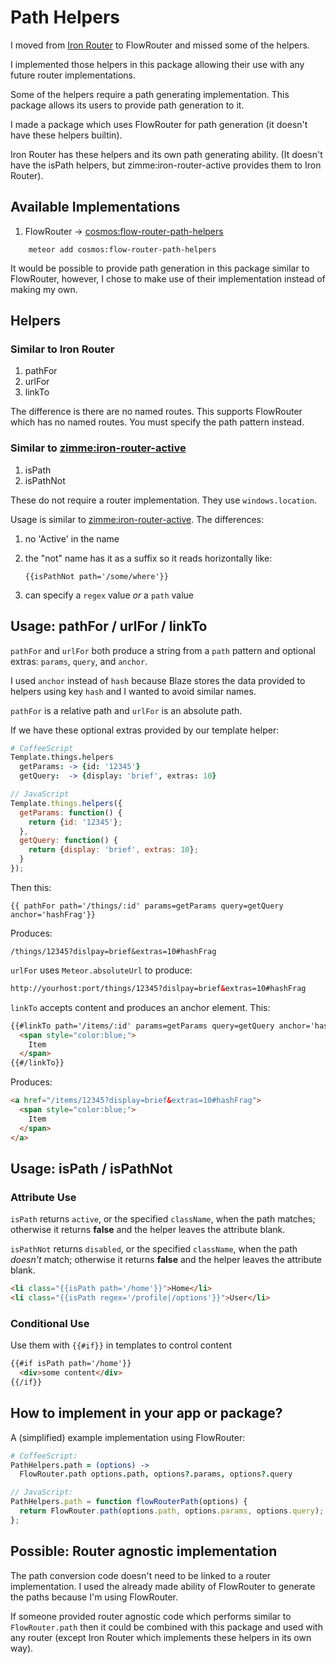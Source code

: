 # Path Helpers

I moved from [Iron Router](http://github.com/iron-meteor/iron-router) to FlowRouter and missed some of the helpers.

I implemented those helpers in this package allowing their use with any future router implementations.

Some of the helpers require a path generating implementation. This package allows its users to provide path generation to it.

I made a package which uses FlowRouter for path generation (it doesn't have these helpers builtin).

Iron Router has these helpers and its own path generating ability. (It doesn't have the isPath helpers, but zimme:iron-router-active provides them to Iron Router).


## Available Implementations

1. FlowRouter -> [cosmos:flow-router-path-helpers](http://github.com/elidoran/cosmos-flow-router-path-helpers)

```
    meteor add cosmos:flow-router-path-helpers
```

It would be possible to provide path generation in this package similar to FlowRouter, however, I chose to make use of their implementation instead of making my own.

## Helpers

### Similar to Iron Router

1. pathFor
2. urlFor
3. linkTo

The difference is there are no named routes. This supports FlowRouter which has no named routes. You must specify the path pattern instead. 


### Similar to [zimme:iron-router-active](https://github.com/zimme/meteor-iron-router-active)

1. isPath
2. isPathNot

These do not require a router implementation. They use `windows.location`.

Usage is similar to [zimme:iron-router-active](https://github.com/zimme/meteor-iron-router-active). The differences:

1. no 'Active' in the name
2. the "not" name has it as a suffix so it reads horizontally like: 

    `{{isPathNot path='/some/where'}}`
    
3. can specify a `regex` value *or* a `path` value


## Usage: pathFor / urlFor / linkTo

`pathFor` and `urlFor` both produce a string from a `path` pattern and optional extras: `params`, `query`, and `anchor`.

I used `anchor` instead of `hash` because Blaze stores the data provided to helpers using key `hash` and I wanted to avoid similar names.

`pathFor` is a relative path and `urlFor` is an absolute path.

If we have these optional extras provided by our template helper:
``` coffeescript
# CoffeeScript
Template.things.helpers
  getParams: -> {id: '12345'}
  getQuery:  -> {display: 'brief', extras: 10}
```
``` javascript
// JavaScript
Template.things.helpers({
  getParams: function() { 
    return {id: '12345'};
  },
  getQuery: function() {
    return {display: 'brief', extras: 10};
  }
});
```

Then this:
```
{{ pathFor path='/things/:id' params=getParams query=getQuery anchor='hashFrag'}}
```
Produces:
```
/things/12345?dislpay=brief&extras=10#hashFrag
```
`urlFor` uses `Meteor.absoluteUrl` to produce:
```html
http://yourhost:port/things/12345?dislpay=brief&extras=10#hashFrag
```

`linkTo` accepts content and produces an anchor element. This:
```html
{{#linkTo path='/items/:id' params=getParams query=getQuery anchor='hashFrag'}}
  <span style="color:blue;">
    Item
  </span>
{{#/linkTo}}
```
Produces:
```html
<a href="/items/12345?display=brief&extras=10#hashFrag">
  <span style="color:blue;">
    Item
  </span>
</a>
```

## Usage: isPath / isPathNot

### Attribute Use

`isPath` returns `active`, or the specified `className`, when the path matches; otherwise it returns **false** and the helper leaves the attribute blank.

`isPathNot` returns `disabled`, or the specified `className`, when the path *doesn't* match; otherwise it returns **false** and the helper leaves the attribute blank.

```html
<li class="{{isPath path='/home'}}">Home</li>
<li class="{{isPath regex='/profile|/options'}}">User</li>

```


### Conditional Use

Use them with `{{#if}}` in templates to control content
```html
{{#if isPath path='/home'}}
  <div>some content</div>
{{/if}}
```


## How to implement in your app or package?

A (simplified) example implementation using FlowRouter:
```coffeescript
# CoffeeScript:
PathHelpers.path = (options) ->
  FlowRouter.path options.path, options?.params, options?.query
```
```javascript
// JavaScript:
PathHelpers.path = function flowRouterPath(options) {
  return FlowRouter.path(options.path, options.params, options.query);
};
```

## Possible: Router agnostic implementation

The path conversion code doesn't need to be linked to a router implementation. I used the already made ability of FlowRouter to generate the paths because I'm using FlowRouter.

If someone provided router agnostic code which performs similar to `FlowRouter.path` then it could be combined with this package and used with any router (except Iron Router which implements these helpers in its own way).

